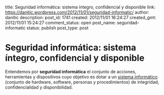 title: Seguridad informática: sistema íntegro, confidencial y disponible
link: https://danitic.wordpress.com/2012/11/01/seguridad-informatic/
author: danitic
description: 
post_id: 1741
created: 2012/11/01 16:24:27
created_gmt: 2012/11/01 15:24:27
comment_status: open
post_name: seguridad-informatic
status: publish
post_type: post

# Seguridad informática: sistema íntegro, confidencial y disponible

Entendemos por **seguridad informática** el conjunto de acciones, herramientas y dispositivos cuyo objetivo es dotar a un [sistema informático](http://es.wikipedia.org/wiki/Sistema_inform%C3%A1tico) (conjunto de hardware, software, personas y procedimientos) de integridad, confidencialidad y disponibilidad.